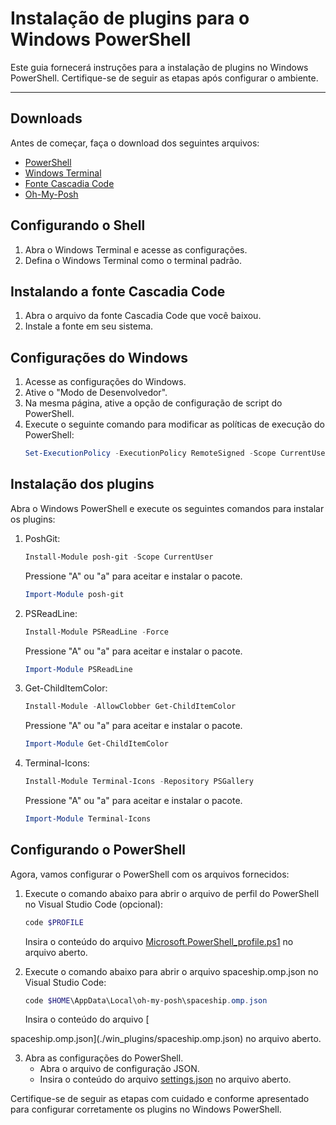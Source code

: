 # Instalação de plugins para o Windows PowerShell

Este guia fornecerá instruções para a instalação de plugins no Windows PowerShell. Certifique-se de seguir as etapas após configurar o ambiente.

***

## Downloads

Antes de começar, faça o download dos seguintes arquivos:

- [PowerShell](https://www.microsoft.com/store/productId/9MZ1SNWT0N5D)
- [Windows Terminal](https://www.microsoft.com/store/productId/9N0DX20HK701)
- [Fonte Cascadia Code](https://github.com/ryanoasis/nerd-fonts/releases/download/v2.1.0/CascadiaCode.zip)
- [Oh-My-Posh](https://apps.microsoft.com/store/detail/ohmyposh/XP8K0HKJFRXGCK)

## Configurando o Shell

1. Abra o Windows Terminal e acesse as configurações.
2. Defina o Windows Terminal como o terminal padrão.

## Instalando a fonte Cascadia Code

1. Abra o arquivo da fonte Cascadia Code que você baixou.
2. Instale a fonte em seu sistema.

## Configurações do Windows

1. Acesse as configurações do Windows.
2. Ative o "Modo de Desenvolvedor".
3. Na mesma página, ative a opção de configuração de script do PowerShell.
4. Execute o seguinte comando para modificar as políticas de execução do PowerShell:
   ```powershell
   Set-ExecutionPolicy -ExecutionPolicy RemoteSigned -Scope CurrentUser
   ```

## Instalação dos plugins

Abra o Windows PowerShell e execute os seguintes comandos para instalar os plugins:

1. PoshGit:
   ```powershell
   Install-Module posh-git -Scope CurrentUser
   ```
   Pressione "A" ou "a" para aceitar e instalar o pacote.
   ```powershell
   Import-Module posh-git
   ```

2. PSReadLine:
   ```powershell
   Install-Module PSReadLine -Force
   ```
   Pressione "A" ou "a" para aceitar e instalar o pacote.
   ```powershell
   Import-Module PSReadLine
   ```

3. Get-ChildItemColor:
   ```powershell
   Install-Module -AllowClobber Get-ChildItemColor
   ```
   Pressione "A" ou "a" para aceitar e instalar o pacote.
   ```powershell
   Import-Module Get-ChildItemColor
   ```

4. Terminal-Icons:
   ```powershell
   Install-Module Terminal-Icons -Repository PSGallery
   ```
   Pressione "A" ou "a" para aceitar e instalar o pacote.
   ```powershell
   Import-Module Terminal-Icons
   ```

## Configurando o PowerShell

Agora, vamos configurar o PowerShell com os arquivos fornecidos:

1. Execute o comando abaixo para abrir o arquivo de perfil do PowerShell no Visual Studio Code (opcional):
   ```powershell
   code $PROFILE
   ```
   Insira o conteúdo do arquivo [Microsoft.PowerShell_profile.ps1](./win_plugins/Microsoft.PowerShell_profile.ps1) no arquivo aberto.

2. Execute o comando abaixo para abrir o arquivo spaceship.omp.json no Visual Studio Code:
   ```powershell
   code $HOME\AppData\Local\oh-my-posh\spaceship.omp.json
   ```
   Insira o conteúdo do arquivo [

spaceship.omp.json](./win_plugins/spaceship.omp.json) no arquivo aberto.

3. Abra as configurações do PowerShell.
   - Abra o arquivo de configuração JSON.
   - Insira o conteúdo do arquivo [settings.json](./win_plugins/settings.json) no arquivo aberto.

Certifique-se de seguir as etapas com cuidado e conforme apresentado para configurar corretamente os plugins no Windows PowerShell.